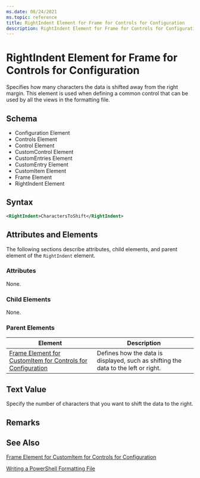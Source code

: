 ```yaml
---
ms.date: 08/24/2021
ms.topic: reference
title: RightIndent Element for Frame for Controls for Configuration
description: RightIndent Element for Frame for Controls for Configuration
---
```

# RightIndent Element for Frame for Controls for Configuration

Specifies how many characters the data is shifted away from the right margin. This element is used
when defining a common control that can be used by all the views in the formatting file.

## Schema

- Configuration Element
- Controls Element
- Control Element
- CustomControl Element
- CustomEntries Element
- CustomEntry Element
- CustomItem Element
- Frame Element
- RightIndent Element

## Syntax

```xml
<RightIndent>CharactersToShift</RightIndent>
```

## Attributes and Elements

The following sections describe attributes, child elements, and parent element of the `RightIndent`
element.

### Attributes

None.

### Child Elements

None.

### Parent Elements

|Element|Description|
|-------------|-----------------|
|[Frame Element for CustomItem for Controls for Configuration](./frame-element-for-customitem-for-controls-for-configuration-format.md)|Defines how the data is displayed, such as shifting the data to the left or right.|

## Text Value

Specify the number of characters that you want to shift the data to the right.

## Remarks

## See Also

[Frame Element for CustomItem for Controls for Configuration](./frame-element-for-customitem-for-controls-for-configuration-format.md)

[Writing a PowerShell Formatting File](./writing-a-powershell-formatting-file.md)
